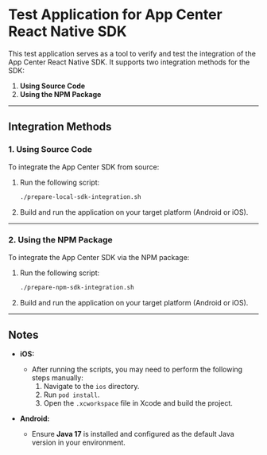 # Test Application for App Center React Native SDK

This test application serves as a tool to verify and test the integration of the App Center React Native SDK. It supports two integration methods for the SDK:

1. **Using Source Code**
2. **Using the NPM Package**

---

## Integration Methods

### 1. Using Source Code

To integrate the App Center SDK from source:

1. Run the following script:
   ```bash
   ./prepare-local-sdk-integration.sh
   ```

2. Build and run the application on your target platform (Android or iOS).

---

### 2. Using the NPM Package

To integrate the App Center SDK via the NPM package:

1. Run the following script:
   ```bash
   ./prepare-npm-sdk-integration.sh
   ```

2. Build and run the application on your target platform (Android or iOS).

---

## Notes

- **iOS:**
  - After running the scripts, you may need to perform the following steps manually:
    1. Navigate to the `ios` directory.
    2. Run `pod install`.
    3. Open the `.xcworkspace` file in Xcode and build the project.

- **Android:**
  - Ensure **Java 17** is installed and configured as the default Java version in your environment.

